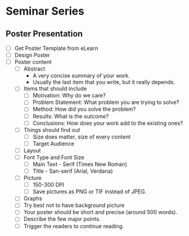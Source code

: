 # Seminar Series

## Poster Presentation

- [ ] Get Poster Template from eLearn
- [ ] Design Poster
- [ ] Poster content
  - [ ] Abstract
    - A very concise summary of your work.
    - Usually the last item that you write, but it really depends.
  - [ ] Items that should include
    - [ ] Motivation: Why do we care?
    - [ ] Problem Statement: What problem you are trying to solve?
    - [ ] Method: How did you solve the problem?
    - [ ] Results: What is the outcome?
    - [ ] Conclusions: How does your work add to the existing ones?
  - [ ] Things should find out
    - [ ] Size does matter, size of every content
    - [ ] Target Audience
  - [ ] Layout
  - [ ] Font Type and Font Size
    - [ ] Main Text - Serif (Times New Roman)
    - [ ] Title - San-serif (Arial, Verdana)
  - [ ] Picture
    - [ ] 150-300 DPI
    - [ ] Save pictures as PNG or TIF instead of JPEG.
  - [ ] Graphs
  - [ ] Try best not to have background picture
  - [ ] Your poster should be short and precise (around 500 words).
  - [ ] Describe the few major points.
  - [ ] Trigger the readers to continue reading.

